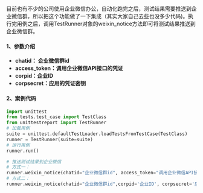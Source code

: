 # 

​	目前也有不少的公司使用企业微信办公，自动化跑完之后，测试结果需要推送到企业微信群，所以把这个功能做了一下集成（其实大家自己去些也没多少代码)。执行完用例之后，调用TestRunner对象的weixin_notice方法即可将测试结果推送到企业微信群。

#### 1、参数介绍

- **chatid： 企业微信群id**
- **access_token：调用企业微信API接口的凭证**
- **corpid：企业ID**
- **corpsecret：应用的凭证密钥**



#### 2、案例代码

```python
import unittest
from tests.test_case import TestClass
from unittestreport import TestRunner
# 加载用例
suite = unittest.defaultTestLoader.loadTestsFromTestCase(TestClass)
runner = TestRunner(suite=suite)
# 运行用例
runner.run()

# 推送测试结果到企业微信
# 方式一：
runner.weixin_notice(chatid="企业微信群id", access_token="调用企业微信API接口的凭证")
# 方式二：
runner.weixin_notice(chatid="企业微信群id",corpid='企业ID', corpsecret='应用的凭证密钥')
```

